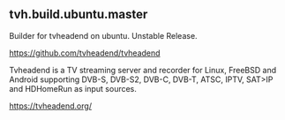 ## tvh.build.ubuntu.master

<!-- START doctoc generated TOC please keep comment here to allow auto update -->
<!-- DON'T EDIT THIS SECTION, INSTEAD RE-RUN doctoc TO UPDATE -->

<!-- END doctoc generated TOC please keep comment here to allow auto update -->

Builder for tvheadend on ubuntu.
Unstable Release.

https://github.com/tvheadend/tvheadend

Tvheadend is a TV streaming server and recorder for Linux, FreeBSD and Android supporting DVB-S, DVB-S2, DVB-C, DVB-T, ATSC, IPTV, SAT>IP and HDHomeRun as input sources.

https://tvheadend.org/
